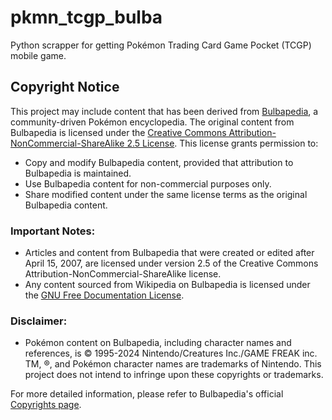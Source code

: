 # pkmn_tcgp_bulba
Python scrapper for getting Pokémon Trading Card Game Pocket (TCGP) mobile game.

## Copyright Notice

This project may include content that has been derived from [Bulbapedia](https://bulbapedia.bulbagarden.net/), a community-driven Pokémon encyclopedia. The original content from Bulbapedia is licensed under the [Creative Commons Attribution-NonCommercial-ShareAlike 2.5 License](https://creativecommons.org/licenses/by-nc-sa/2.5/). This license grants permission to:

- Copy and modify Bulbapedia content, provided that attribution to Bulbapedia is maintained.
- Use Bulbapedia content for non-commercial purposes only.
- Share modified content under the same license terms as the original Bulbapedia content.

### Important Notes:
- Articles and content from Bulbapedia that were created or edited after April 15, 2007, are licensed under version 2.5 of the Creative Commons Attribution-NonCommercial-ShareAlike license.
- Any content sourced from Wikipedia on Bulbapedia is licensed under the [GNU Free Documentation License](https://www.gnu.org/licenses/fdl-1.3.html).

### Disclaimer:
- Pokémon content on Bulbapedia, including character names and references, is © 1995-2024 Nintendo/Creatures Inc./GAME FREAK inc. TM, ®, and Pokémon character names are trademarks of Nintendo. This project does not intend to infringe upon these copyrights or trademarks.

For more detailed information, please refer to Bulbapedia's official [Copyrights page](https://bulbapedia.bulbagarden.net/wiki/Bulbapedia:Copyrights).
